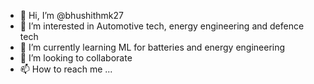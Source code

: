 - 👋 Hi, I’m @bhushithmk27
- 👀 I’m interested in Automotive tech, energy engineering and defence tech
- 🌱 I’m currently learning ML for batteries and energy engineering
- 💞️ I’m looking to collaborate 
- 📫 How to reach me ...

<!---
bhushithmk27/bhushithmk27 is a ✨ special ✨ repository because its `README.md` (this file) appears on your GitHub profile.
You can click the Preview link to take a look at your changes.
--->
